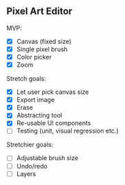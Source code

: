 ## Pixel Art Editor

MVP:
- [x] Canvas (fixed size)
- [x] Single pixel brush
- [x] Color picker
- [x] Zoom

Stretch goals:
- [x] Let user pick canvas size
- [x] Export image
- [x] Erase
- [x] Abstracting tool
- [x] Re-usable UI components
- [ ] Testing (unit, visual regression etc.)

Stretchier goals:
- [ ] Adjustable brush size
- [ ] Undo/redo
- [ ] Layers
